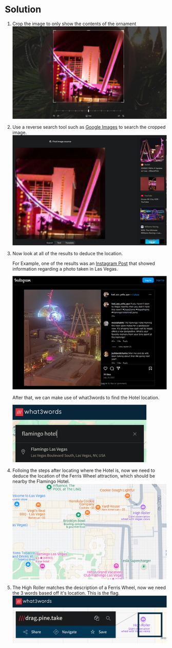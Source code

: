 # Solution

1. Crop the image to only show the contents of the ornament 
![Cropped](3words_locA_crop.jpg)

2. Use a reverse search tool such as [Google Images](https://images.google.com/) to search the cropped image.
![Reverse Search](rev_search.png)

3. Now look at all of the results to deduce the location.

    For Example, one of the results was an [Instagram Post](https://www.instagram.com/bad_azz_yella_que/p/CvGoVnUtswL/) that showed information regarding a photo taken in Las Vegas.

    ![Tower Room](towerroom.png)

    After that, we can make use of what3words to find the Hotel location.

    ![what3words Search](w3w_search.png)

4. Folloing the steps after locating where the Hotel is, now we need to deduce the location of the Ferris Wheel attraction, which should be nearby the Flamingo Hotel.
![map](map.png)

5. The High Roller matches the description of a Ferris Wheel, now we need the 3 words based off it's location. This is the flag.
![Flag](flag.png)